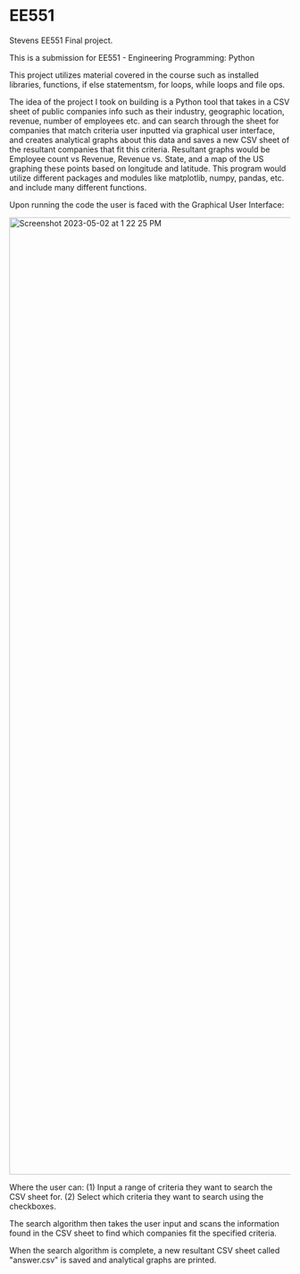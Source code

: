 # EE551
Stevens EE551 Final project.

This is a submission for EE551 - Engineering Programming: Python

This project utilizes material covered in the course such as installed libraries, functions, if else statementsm, for loops, while loops and file ops.

The idea of the project I took on building is a Python tool that takes in a CSV sheet of public companies info such as their industry, geographic location, revenue, number of employees etc. and can search through the sheet for companies that match criteria user inputted via graphical user interface, and creates analytical graphs about this data and saves a new CSV sheet of the resultant companies that fit this criteria. Resultant graphs would be Employee count vs Revenue, Revenue vs. State, and a map of the US graphing these points based on longitude and latitude. This program would utilize different packages and modules like matplotlib, numpy, pandas, etc. and include many different functions.

Upon running the code the user is faced with the Graphical User Interface:

<img width="1712" alt="Screenshot 2023-05-02 at 1 22 25 PM" src="https://user-images.githubusercontent.com/78391004/235738927-a022e8e4-846e-4466-9143-d8da653adb44.png">

Where the user can:
(1) Input a range of criteria they want to search the CSV sheet for.
(2) Select which criteria they want to search using the checkboxes.

The search algorithm then takes the user input and scans the information found in the CSV sheet to find which companies fit the specified criteria.

When the search algorithm is complete, a new resultant CSV sheet called "answer.csv" is saved and analytical graphs are printed.
